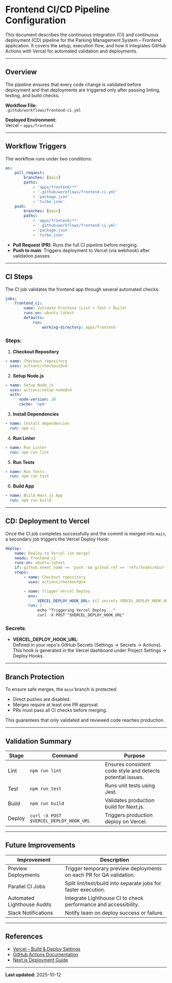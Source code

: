 # Frontend CI/CD Pipeline Configuration

This document describes the continuous integration (CI) and continuous deployment (CD) pipeline for the Parking Management System – Frontend application. It covers the setup, execution flow, and how it integrates GitHub Actions with Vercel for automated validation and deployments.

---

## Overview

The pipeline ensures that every code change is validated before deployment and that deployments are triggered only after passing linting, testing, and build checks.

**Workflow File:**  
`.github/workflows/frontend-ci.yml`

**Deployed Environment:**  
Vercel – `apps/frontend`

---

## Workflow Triggers

The workflow runs under two conditions:

```yaml
on:
    pull_request:
        branches: [main]
        paths:
            - 'apps/frontend/**'
            - '.github/workflows/frontend-ci.yml'
            - 'package.json'
            - 'turbo.json'
    push:
        branches: [main]
        paths:
            - 'apps/frontend/**'
            - '.github/workflows/frontend-ci.yml'
            - 'package.json'
            - 'turbo.json'
```

- **Pull Request (PR)**: Runs the full CI pipeline before merging.
- **Push to main**: Triggers deployment to Vercel (via webhook) after validation passes.

---

## CI Steps

The CI job validates the frontend app through several automated checks:

```yaml
jobs:
    frontend_ci:
        name: Validate Frontend (Lint + Test + Build)
        runs-on: ubuntu-latest
        defaults:
            run:
                working-directory: apps/frontend
```

### Steps:

1. **Checkout Repository**

```yaml
- name: Checkout repository
  uses: actions/checkout@v4
```

2. **Setup Node.js**

```yaml
- name: Setup Node.js
  uses: actions/setup-node@v4
  with:
      node-version: 20
      cache: 'npm'
```

3. **Install Dependencies**

```yaml
- name: Install dependencies
  run: npm ci
```

4. **Run Linter**

```yaml
- name: Run Linter
  run: npm run lint
```

5. **Run Tests**

```yaml
- name: Run Tests
  run: npm run test
```

6. **Build App**

```yaml
- name: Build Next.js App
  run: npm run build
```

---

## CD: Deployment to Vercel

Once the CI job completes successfully and the commit is merged into `main`, a secondary job triggers the Vercel Deploy Hook:

```yaml
deploy:
    name: Deploy to Vercel (on merge)
    needs: frontend_ci
    runs-on: ubuntu-latest
    if: github.event_name == 'push' && github.ref == 'refs/heads/main'
    steps:
        - name: Checkout repository
          uses: actions/checkout@v4

        - name: Trigger Vercel Deploy
          env:
              VERCEL_DEPLOY_HOOK_URL: ${{ secrets.VERCEL_DEPLOY_HOOK_URL }}
          run: |
              echo "Triggering Vercel Deploy..."
              curl -X POST "$VERCEL_DEPLOY_HOOK_URL"
```

### Secrets

- **VERCEL_DEPLOY_HOOK_URL**:  
  Defined in your repo's GitHub Secrets (Settings → Secrets → Actions).  
  This hook is generated in the Vercel dashboard under Project Settings → Deploy Hooks.

---

## Branch Protection

To ensure safe merges, the `main` branch is protected:

- Direct pushes are disabled.
- Merges require at least one PR approval.
- PRs must pass all CI checks before merging.

This guarantees that only validated and reviewed code reaches production.

---

## Validation Summary

| Stage  | Command                                | Purpose                                                     |
| ------ | -------------------------------------- | ----------------------------------------------------------- |
| Lint   | `npm run lint`                         | Ensures consistent code style and detects potential issues. |
| Test   | `npm run test`                         | Runs unit tests using Jest.                                 |
| Build  | `npm run build`                        | Validates production build for Next.js.                     |
| Deploy | `curl -X POST $VERCEL_DEPLOY_HOOK_URL` | Triggers production deploy on Vercel.                       |

---

## Future Improvements

| Improvement                 | Description                                                         |
| --------------------------- | ------------------------------------------------------------------- |
| Preview Deployments         | Trigger temporary preview deployments on each PR for QA validation. |
| Parallel CI Jobs            | Split lint/test/build into separate jobs for faster execution.      |
| Automated Lighthouse Audits | Integrate Lighthouse CI to check performance and accessibility.     |
| Slack Notifications         | Notify team on deploy success or failure.                           |

---

## References

- [Vercel – Build & Deploy Settings](https://vercel.com/docs/concepts/deployments/overview)
- [GitHub Actions Documentation](https://docs.github.com/en/actions)
- [Next.js Deployment Guide](https://nextjs.org/docs/deployment)

---

**Last updated:** 2025-10-12
